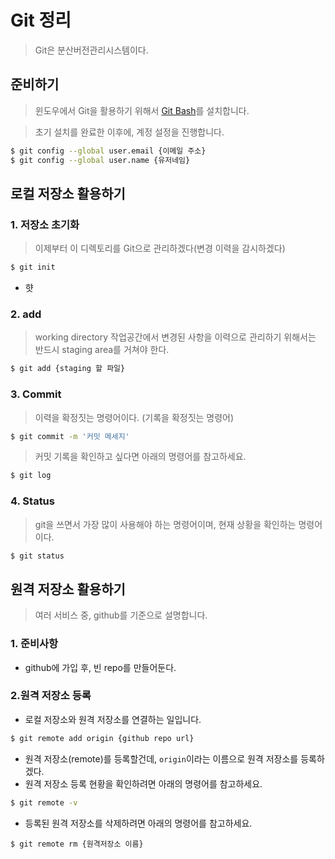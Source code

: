 # Git 정리

> Git은 분산버전관리시스템이다.

## 준비하기

> 윈도우에서 Git을 활용하기 위해서 [Git Bash](https://git-scm.com/)를 설치합니다. 

> 초기 설치를 완료한 이후에, 계정 설정을 진행합니다.

```sh
$ git config --global user.email {이메일 주소}
$ git config --global user.name {유저네임}
```

## 로컬 저장소 활용하기

### 1. 저장소 초기화

> 이제부터 이 디렉토리를 Git으로 관리하겠다(변경 이력을 감시하겠다)

```sh
$ git init
```

- 햣 

### 2. add

> working directory 작업공간에서 변경된 사항을 이력으로 관리하기 위해서는 반드시 staging area를 거쳐야 한다.

```sh
$ git add {staging 할 파일}
```

### 3. Commit

> 이력을 확정짓는 명령어이다. (기록을 확정짓는 명령어)

```sh
$ git commit -m '커밋 메세지'
```

> 커밋 기록을 확인하고 싶다면 아래의 명령어를 참고하세요.

```sh
$ git log
```

### 4. Status

> git을 쓰면서 가장 많이 사용해야 하는 명령어이며, 현재 상황을 확인하는 명령어이다.

```sh
$ git status
```

## 원격 저장소 활용하기

> 여러 서비스 중, github를 기준으로 설명합니다. 

### 1. 준비사항

- github에 가입 후, 빈 repo를 만들어둔다.

### 2.원격 저장소 등록

- 로컬 저장소와 원격 저장소를 연결하는 일입니다.

```sh
$ git remote add origin {github repo url}
```

- 원격 저장소(remote)를 등록할건데, `origin`이라는 이름으로 원격 저장소를 등록하겠다. 
- 원격 저장소 등록 현황을 확인하려면 아래의 명령어를 참고하세요.

```sh
$ git remote -v
```

- 등록된 원격 저장소를 삭제하려면 아래의 명령어를 참고하세요.

```
$ git remote rm {원격저장소 이름}
```

